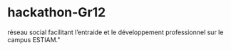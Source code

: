 # hackathon-Gr12
réseau social  facilitant l’entraide et le développement professionnel sur le campus ESTIAM."
